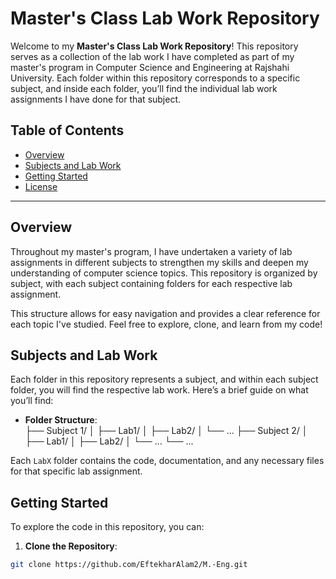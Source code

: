 # Master's Class Lab Work Repository

Welcome to my **Master's Class Lab Work Repository**! This repository serves as a collection of the lab work I have completed as part of my master's program in Computer Science and Engineering at Rajshahi University. Each folder within this repository corresponds to a specific subject, and inside each folder, you’ll find the individual lab work assignments I have done for that subject.

## Table of Contents
- [Overview](#overview)
- [Subjects and Lab Work](#subjects-and-lab-work)
- [Getting Started](#getting-started)
- [License](#license)

---

## Overview

Throughout my master's program, I have undertaken a variety of lab assignments in different subjects to strengthen my skills and deepen my understanding of computer science topics. This repository is organized by subject, with each subject containing folders for each respective lab assignment.

This structure allows for easy navigation and provides a clear reference for each topic I've studied. Feel free to explore, clone, and learn from my code!

## Subjects and Lab Work

Each folder in this repository represents a subject, and within each subject folder, you will find the respective lab work. Here’s a brief guide on what you’ll find:

- **Folder Structure**:  
├── Subject 1/ │ ├── Lab1/ │ ├── Lab2/ │ └── ... ├── Subject 2/ │ ├── Lab1/ │ ├── Lab2/ │ └── ... └── ...


Each `LabX` folder contains the code, documentation, and any necessary files for that specific lab assignment.

## Getting Started

To explore the code in this repository, you can:

1. **Clone the Repository**:  
 ```bash
 git clone https://github.com/EftekharAlam2/M.-Eng.git
